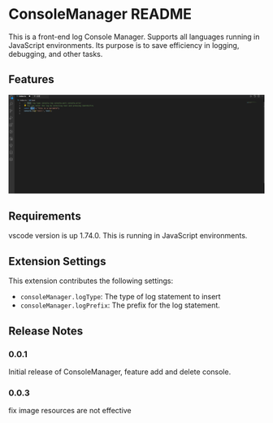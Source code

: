 # ConsoleManager README

This is a front-end log Console Manager. Supports all languages running in JavaScript environments. Its purpose is to save efficiency in logging, debugging, and other tasks.

## Features

![console manager](./images/console.gif)

## Requirements

vscode version is up 1.74.0. This is running in JavaScript environments.

## Extension Settings

This extension contributes the following settings:

- `consoleManager.logType`: The type of log statement to insert
- `consoleManager.logPrefix`: The prefix for the log statement.

## Release Notes

### 0.0.1

Initial release of ConsoleManager, feature add and delete console.

### 0.0.3

fix image resources are not effective
